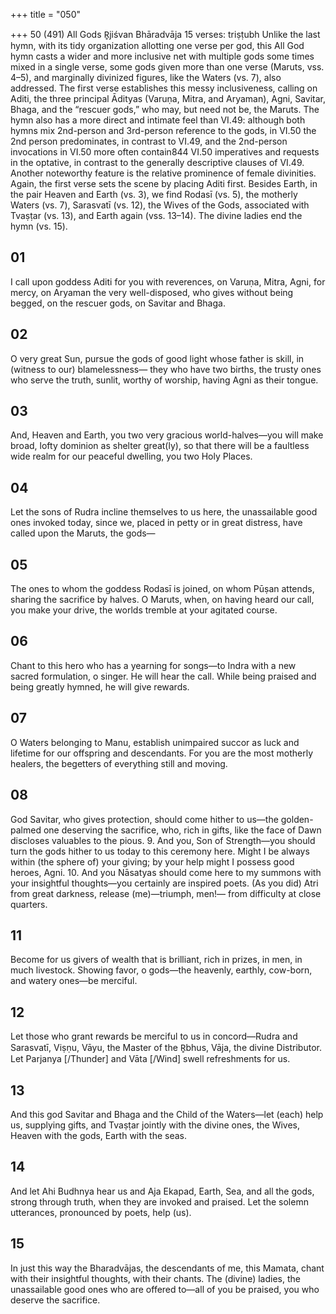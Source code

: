 +++
title = "050"

+++
50 (491)
All Gods
R̥jiśvan Bhāradvāja
15 verses: triṣṭubh
Unlike the last hymn, with its tidy organization allotting one verse per god, this  All God hymn casts a wider and more inclusive net with multiple gods some times mixed in a single verse, some gods given more than one verse (Maruts, vss.  4–5), and marginally divinized figures, like the Waters (vs. 7), also addressed.  The first verse establishes this messy inclusiveness, calling on Aditi, the three  principal Ādityas (Varuṇa, Mitra, and Aryaman), Agni, Savitar, Bhaga, and the  “rescuer gods,” who may, but need not be, the Maruts. The hymn also has a  more direct and intimate feel than VI.49: although both hymns mix 2nd-person  and 3rd-person reference to the gods, in VI.50 the 2nd person predominates, in  contrast to VI.49, and the 2nd-person invocations in VI.50 more often contain844 VI.50
imperatives and requests in the optative, in contrast to the generally descriptive  clauses of VI.49.
Another noteworthy feature is the relative prominence of female divinities.  Again, the first verse sets the scene by placing Aditi first. Besides Earth, in the  pair Heaven and Earth (vs. 3), we find Rodasī (vs. 5), the motherly Waters (vs. 7),  Sarasvatī (vs. 12), the Wives of the Gods, associated with Tvaṣṭar (vs. 13), and  Earth again (vss. 13–14). The divine ladies end the hymn (vs. 15).
## 01
I call upon goddess Aditi for you with reverences, on Varuṇa, Mitra,  Agni, for mercy,
on Aryaman the very well-disposed, who gives without being begged, on  the rescuer gods, on Savitar and Bhaga.
## 02
O very great Sun, pursue the gods of good light whose father is skill, in  (witness to our) blamelessness—
they who have two births, the trusty ones who serve the truth, sunlit,  worthy of worship, having Agni as their tongue.
## 03
And, Heaven and Earth, you two very gracious world-halves—you will  make broad, lofty dominion as shelter
great(ly), so that there will be a faultless wide realm for our peaceful  dwelling, you two Holy Places.
## 04
Let the sons of Rudra incline themselves to us here, the unassailable  good ones invoked today,
since we, placed in petty or in great distress, have called upon the
Maruts, the gods—
## 05
The ones to whom the goddess Rodasī is joined, on whom Pūṣan attends,  sharing the sacrifice by halves.
O Maruts, when, on having heard our call, you make your drive, the  worlds tremble at your agitated course.
## 06
Chant to this hero who has a yearning for songs—to Indra with a new  sacred formulation, o singer.
He will hear the call. While being praised and being greatly hymned, he  will give rewards.
## 07
O Waters belonging to Manu, establish unimpaired succor as luck and  lifetime for our offspring and descendants.
For you are the most motherly healers, the begetters of everything still  and moving.
## 08
God Savitar, who gives protection, should come hither to us—the  golden-palmed one deserving the sacrifice,
who, rich in gifts, like the face of Dawn discloses valuables to the pious. 9. And you, Son of Strength—you should turn the gods hither to us today  to this ceremony here.
Might I be always within (the sphere of) your giving; by your help might  I possess good heroes, Agni. 10. And you Nāsatyas should come here to my summons with your  insightful thoughts—you certainly are inspired poets.
(As you did) Atri from great darkness, release (me)—triumph, men!— from difficulty at close quarters.
## 11
Become for us givers of wealth that is brilliant, rich in prizes, in men, in  much livestock.
Showing favor, o gods—the heavenly, earthly, cow-born, and watery  ones—be merciful.
## 12
Let those who grant rewards be merciful to us in concord—Rudra and  Sarasvatī, Viṣṇu, Vāyu,
the Master of the R̥bhus, Vāja, the divine Distributor. Let Parjanya  [/Thunder] and Vāta [/Wind] swell refreshments for us.
## 13
And this god Savitar and Bhaga and the Child of the Waters—let (each)  help us, supplying gifts,
and Tvaṣṭar jointly with the divine ones, the Wives, Heaven with the  gods, Earth with the seas.
## 14
And let Ahi Budhnya hear us and Aja Ekapad, Earth, Sea,
and all the gods, strong through truth, when they are invoked and
praised. Let the solemn utterances, pronounced by poets, help (us).
## 15
In just this way the Bharadvājas, the descendants of me, this Mamata,  chant with their insightful thoughts, with their chants.
The (divine) ladies, the unassailable good ones who are offered to—all  of you be praised, you who deserve the sacrifice.